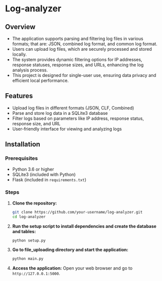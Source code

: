 # Log-analyzer

## Overview

- The application supports parsing and filtering log files in various formats; that are: JSON, combined log format, and common log format. 
- Users can upload log files, which are securely processed and stored locally. 
- The system provides dynamic filtering options for IP addresses, response statuses, response sizes, and URLs, enhancing the log analysis process. 
- This project is designed for single-user use, ensuring data privacy and efficient local performance. 


## Features

- Upload log files in different formats (JSON, CLF, Combined)
- Parse and store log data in a SQLite3 database
- Filter logs based on parameters like IP address, response status, response size, and URL
- User-friendly interface for viewing and analyzing logs


## Installation

### Prerequisites
- Python 3.6 or higher
- SQLite3 (included with Python)
- Flask (included in `requirements.txt`)

### Steps
1. **Clone the repository:**
   ```bash
   git clone https://github.com/your-username/log-analyzer.git
   cd log-analyzer
   ```

2. **Run the setup script to install dependencies and create the database and tables:**
   ```python
   python setup.py
   ```
   
1. **Go to file_uploading directory and start the application:**
   ```python
   python main.py
   ```

4. **Access the application:**
    Open your web browser and go to `http://127.0.0.1:5000`.
